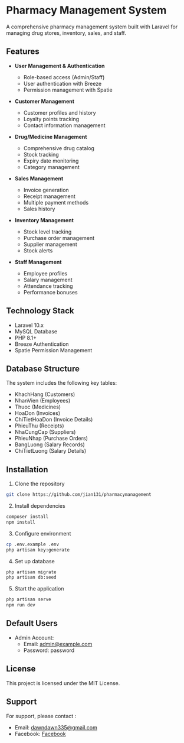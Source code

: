 # Pharmacy Management System

A comprehensive pharmacy management system built with Laravel for managing drug stores, inventory, sales, and staff.

## Features

-   **User Management & Authentication**

    -   Role-based access (Admin/Staff)
    -   User authentication with Breeze
    -   Permission management with Spatie

-   **Customer Management**

    -   Customer profiles and history
    -   Loyalty points tracking
    -   Contact information management

-   **Drug/Medicine Management**

    -   Comprehensive drug catalog
    -   Stock tracking
    -   Expiry date monitoring
    -   Category management

-   **Sales Management**

    -   Invoice generation
    -   Receipt management
    -   Multiple payment methods
    -   Sales history

-   **Inventory Management**

    -   Stock level tracking
    -   Purchase order management
    -   Supplier management
    -   Stock alerts

-   **Staff Management**
    -   Employee profiles
    -   Salary management
    -   Attendance tracking
    -   Performance bonuses

## Technology Stack

-   Laravel 10.x
-   MySQL Database
-   PHP 8.1+
-   Breeze Authentication
-   Spatie Permission Management

## Database Structure

The system includes the following key tables:

-   KhachHang (Customers)
-   NhanVien (Employees)
-   Thuoc (Medicines)
-   HoaDon (Invoices)
-   ChiTietHoaDon (Invoice Details)
-   PhieuThu (Receipts)
-   NhaCungCap (Suppliers)
-   PhieuNhap (Purchase Orders)
-   BangLuong (Salary Records)
-   ChiTietLuong (Salary Details)

## Installation

1. Clone the repository

```bash
git clone https://github.com/jian131/pharmacymanagement
```

2. Install dependencies

```bash
composer install
npm install
```

3. Configure environment

```bash
cp .env.example .env
php artisan key:generate
```

4. Set up database

```bash
php artisan migrate
php artisan db:seed
```

5. Start the application

```bash
php artisan serve
npm run dev
```

## Default Users

-   Admin Account:
    -   Email: admin@example.com
    -   Password: password

## License

This project is licensed under the MIT License.

## Support
For support, please contact :

-   Email: [dawndawn335@gmail.com](mailto:dawndawn335@gmail.com)
-   Facebook: [Facebook](https://fb.me/j1an3)

```

```
